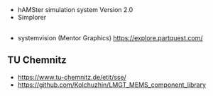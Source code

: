 ##
* hAMSter simulation system Version 2.0
* Simplorer
##
* systemvision (Mentor Graphics) https://explore.partquest.com/

## TU Chemnitz
* https://www.tu-chemnitz.de/etit/sse/
* https://github.com/Kolchuzhin/LMGT_MEMS_component_library

